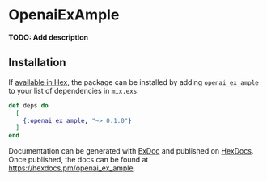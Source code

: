 # OpenaiExAmple

**TODO: Add description**

## Installation

If [available in Hex](https://hex.pm/docs/publish), the package can be installed
by adding `openai_ex_ample` to your list of dependencies in `mix.exs`:

```elixir
def deps do
  [
    {:openai_ex_ample, "~> 0.1.0"}
  ]
end
```

Documentation can be generated with [ExDoc](https://github.com/elixir-lang/ex_doc)
and published on [HexDocs](https://hexdocs.pm). Once published, the docs can
be found at <https://hexdocs.pm/openai_ex_ample>.

